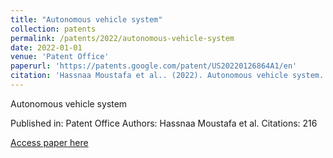 ```yaml
---
title: "Autonomous vehicle system"
collection: patents
permalink: /patents/2022/autonomous-vehicle-system
date: 2022-01-01
venue: 'Patent Office'
paperurl: 'https://patents.google.com/patent/US20220126864A1/en'
citation: 'Hassnaa Moustafa et al.. (2022). Autonomous vehicle system. Patent Office.'
---
```


Autonomous vehicle system

Published in: Patent Office
Authors: Hassnaa Moustafa et al.
Citations: 216

[Access paper here](https://patents.google.com/patent/US20220126864A1/en)
